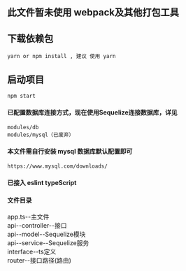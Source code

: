 ## 此文件暂未使用 webpack及其他打包工具

## 下载依赖包
    yarn or npm install , 建议 使用 yarn
## 启动项目
    npm start
#### 已配置数据库连接方式，现在使用Sequelize连接数据库，详见 
    modules/db
    modules/mysql（已废弃）
#### 本文件需自行安装 mysql 数据库默认配置即可
    https://www.mysql.com/downloads/
#### 已接入 eslint typeScript

#### 文件目录
app.ts--主文件<br>
api--controller--接口<br>
api--model--Sequelize模块<br>
api--service--Sequelize服务<br>
interface--ts定义<br>
router--接口路径(路由)<br>

